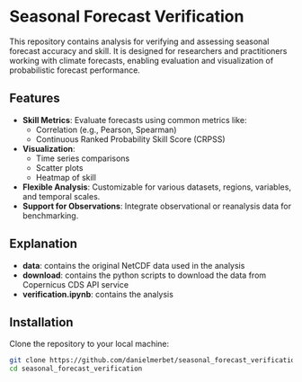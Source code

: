 # Seasonal Forecast Verification

This repository contains analysis for verifying and assessing seasonal forecast accuracy and skill. It is designed for researchers and practitioners working with climate forecasts, enabling evaluation and visualization of probabilistic forecast performance.

## Features

- **Skill Metrics**: Evaluate forecasts using common metrics like:
  - Correlation (e.g., Pearson, Spearman)
  - Continuous Ranked Probability Skill Score (CRPSS)
- **Visualization**: 
  - Time series comparisons
  - Scatter plots
  - Heatmap of skill 
- **Flexible Analysis**: Customizable for various datasets, regions, variables, and temporal scales.
- **Support for Observations**: Integrate observational or reanalysis data for benchmarking.

## Explanation
- **data**: contains the original NetCDF data used in the analysis
- **download**: contains the python scripts to download the data from Copernicus CDS API service
- **verification.ipynb**: contains the analysis

## Installation

Clone the repository to your local machine:

```bash
git clone https://github.com/danielmerbet/seasonal_forecast_verification.git
cd seasonal_forecast_verification
